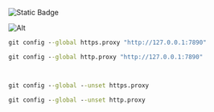 ![Static Badge](https://img.shields.io/badge/%E7%BC%96%E7%A8%8B-%E7%AC%94%E8%AE%B0-green)


![Alt](https://repobeats.axiom.co/api/embed/595f9849e48bbe3d474acbf95db4dbb98826d58a.svg "Repobeats analytics image")

```cmd
git config --global https.proxy "http://127.0.0.1:7890"

git config --global http.proxy "http://127.0.0.1:7890"



git config --global --unset https.proxy 

git config --global --unset http.proxy 
```

